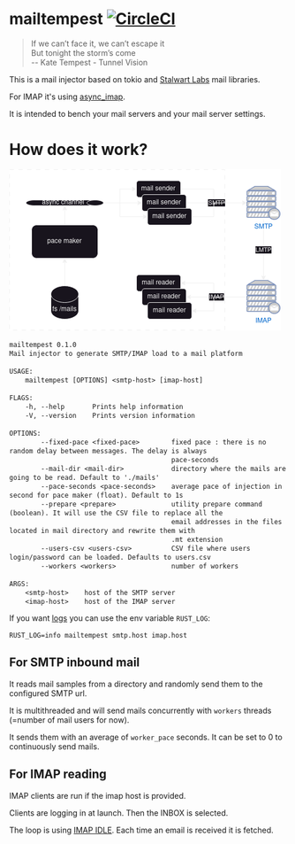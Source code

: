 # mailtempest [![CircleCI](https://dl.circleci.com/status-badge/img/gh/iroco-co/mailtempest/tree/main.svg?style=svg)](https://dl.circleci.com/status-badge/redirect/gh/iroco-co/mailtempest/tree/main)

> If we can’t face it, we can’t escape it  
> But tonight the storm’s come  
> -- Kate Tempest - Tunnel Vision

This is a mail injector based on tokio and [Stalwart Labs](https://github.com/stalwartlabs) mail libraries.

For IMAP it's using [async_imap](https://github.com/async-email/async-imap).

It is intended to bench your mail servers and your mail server settings.

# How does it work?

![architecture schema](doc/mailtempest.drawio.png)

```shell
mailtempest 0.1.0
Mail injector to generate SMTP/IMAP load to a mail platform

USAGE:
    mailtempest [OPTIONS] <smtp-host> [imap-host]

FLAGS:
    -h, --help       Prints help information
    -V, --version    Prints version information

OPTIONS:
        --fixed-pace <fixed-pace>        fixed pace : there is no random delay between messages. The delay is always
                                         pace-seconds
        --mail-dir <mail-dir>            directory where the mails are going to be read. Default to './mails'
        --pace-seconds <pace-seconds>    average pace of injection in second for pace maker (float). Default to 1s
        --prepare <prepare>              utility prepare command (boolean). It will use the CSV file to replace all the
                                         email addresses in the files located in mail directory and rewrite them with
                                         .mt extension
        --users-csv <users-csv>          CSV file where users login/password can be loaded. Defaults to users.csv
        --workers <workers>              number of workers

ARGS:
    <smtp-host>    host of the SMTP server
    <imap-host>    host of the IMAP server
```

If you want [logs](https://docs.rs/env_logger/latest/env_logger/) you can use the env variable `RUST_LOG`:

```shell
RUST_LOG=info mailtempest smtp.host imap.host
```

## For SMTP inbound mail

It reads mail samples from a directory and randomly send them to the configured SMTP url. 

It is multithreaded and will send mails concurrently with `workers` threads (=number of mail users for now).

It sends them with an average of `worker_pace` seconds. It can be set to 0 to continuously send mails.

## For IMAP reading

IMAP clients are run if the imap host is provided.

Clients are logging in at launch. Then the INBOX is selected.

The loop is using [IMAP IDLE](https://en.wikipedia.org/wiki/IMAP_IDLE). Each time an email is received it is fetched. 
